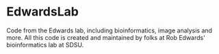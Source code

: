EdwardsLab
==========

Code from the Edwards lab, including bioinformatics, image analysis and more. All this code is created and maintained by folks at Rob Edwards' bioinformatics lab at SDSU.
